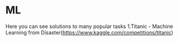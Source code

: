 # ML
Here you can see solutions to many popular tasks
1.Titanic - Machine Learning from Disaster(https://www.kaggle.com/competitions/titanic)
